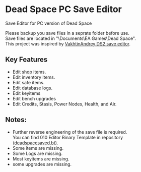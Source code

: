 # Dead Space PC Save Editor
Save Editor for PC version of Dead Space

Please backup you save files in a seprate folder before use.  
Save files are located in "\Documents\EA Games\Dead Space".  
This project was inspired by [VakhtinAndrey DS2 save editor](https://github.com/VakhtinAndrey/Dead-Space-2-PC-Save-Editor).

## Key Features
- Edit shop items.
- Edit inventory items.
- Edit safe items.
- Edit database logs.
- Edit keyitems
- Edit bench upgrades
- Edit Credits, Stasis, Power Nodes, Health, and Air.

## Notes:
- Further reverse engineering of the save file is required.  
You can find 010 Editor Binary Template in repository ([deadspacesaved.bt](https://github.com/malkhal/Dead-Space-PC-Save-Editor/blob/master/deadspacesaved.bt)).
- Some items are missing.
- Some Logs are missing.
- Most keyitems are missing.
- some upgrades are missing.
